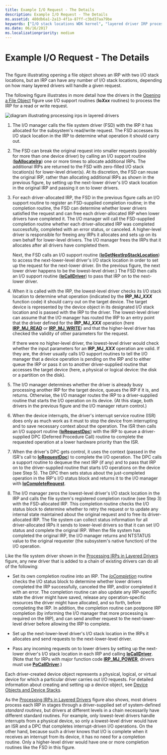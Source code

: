 ```yaml
---
title: Example I/O Request - The Details
description: Example I/O Request - The Details
ms.assetid: 480db6a1-2a13-4f1a-87ff-c3bd37aa79be
keywords: ["I/O stack locations WDK kernel", "layered driver IRP processing WDK kernel", "stack locations WDK kernel"]
ms.date: 06/16/2017
ms.localizationpriority: medium
---
```


# Example I/O Request - The Details


## <a href="" id="ddk-example-i-o-request---the-details-kg"></a>


The figure illustrating opening a file object shows an IRP with two I/O stack locations, but an IRP can have any number of I/O stack locations, depending on how many layered drivers will handle a given request.

The following figure illustrates in more detail how the drivers in the [Opening a File Object](example-i-o-request---an-overview.md) figure use I/O support routines (**Io*Xxx*** routines) to process the IRP for a read or write request.

![diagram illustrating processing irps in layered drivers](images/2girpeg.png)

1. The I/O manager calls the file system driver (FSD) with the IRP it has allocated for the subsystem's read/write request. The FSD accesses its I/O stack location in the IRP to determine what operation it should carry out.

2. The FSD can break the original request into smaller requests (possibly for more than one device driver) by calling an I/O support routine ([**IoAllocateIrp**](https://docs.microsoft.com/windows-hardware/drivers/ddi/content/wdm/nf-wdm-ioallocateirp)) one or more times to allocate additional IRPs. The additional IRPs are returned to the FSD with zero-filled I/O stack location(s) for lower-level driver(s). At its discretion, the FSD can reuse the original IRP, rather than allocating additional IRPs as shown in the previous figure, by setting up the next-lower driver's I/O stack location in the original IRP and passing it on to lower drivers.

3. For each driver-allocated IRP, the FSD in the previous figure calls an I/O support routine to register an FSD-supplied completion routine; in the completion routine, the FSD can determine whether lower drivers satisfied the request and can free each driver-allocated IRP when lower drivers have completed it. The I/O manager will call the FSD-supplied completion routine whether each driver-allocated IRP was completed successfully, completed with an error status, or canceled. A higher-level driver is responsible for freeing any IRPs it allocates and sets up on its own behalf for lower-level drivers. The I/O manager frees the IRPs that it allocates after all drivers have completed them.

   Next, the FSD calls an I/O support routine ([**IoGetNextIrpStackLocation**](https://docs.microsoft.com/windows-hardware/drivers/ddi/content/wdm/nf-wdm-iogetnextirpstacklocation)) to access the next-lower-level driver's I/O stack location in order to set up the request for the next-lower driver. (In the previous figure, the next lower driver happens to be the lowest-level driver.) The FSD then calls an I/O support routine ([**IoCallDriver**](https://docs.microsoft.com/windows-hardware/drivers/ddi/content/wdm/nf-wdm-iocalldriver)) to pass that IRP on to the next-lower driver.

4. When it is called with the IRP, the lowest-level driver checks its I/O stack location to determine what operation (indicated by the **IRP\_MJ\_*XXX*** function code) it should carry out on the target device. The target device is represented by the device object in its designated I/O stack location and is passed with the IRP to the driver. The lowest-level driver can assume that the I/O manager has routed the IRP to an entry point that the driver defined for the **IRP\_MJ\_*XXX*** operation (here [**IRP\_MJ\_READ**](https://docs.microsoft.com/windows-hardware/drivers/kernel/irp-mj-read) or [**IRP\_MJ\_WRITE**](https://docs.microsoft.com/windows-hardware/drivers/kernel/irp-mj-write)) and that the higher-level driver has checked the validity of other parameters for the request.

   If there were no higher-level driver, the lowest-level driver would check whether the input parameters for an **IRP\_MJ\_*XXX*** operation are valid. If they are, the driver usually calls I/O support routines to tell the I/O manager that a device operation is pending on the IRP and to either queue the IRP or pass it on to another driver-supplied routine that accesses the target device (here, a physical or logical device: the disk or a partition on the disk).

5. The I/O manager determines whether the driver is already busy processing another IRP for the target device, queues the IRP if it is, and returns. Otherwise, the I/O manager routes the IRP to a driver-supplied routine that starts the I/O operation on its device. (At this stage, both drivers in the previous figure and the I/O manager return control.)

6. When the device interrupts, the driver's interrupt service routine (ISR) does only as much work as it must to stop the device from interrupting and to save necessary context about the operation. The ISR then calls an I/O support routine ([**IoRequestDpc**](https://docs.microsoft.com/windows-hardware/drivers/ddi/content/wdm/nf-wdm-iorequestdpc)) with the IRP to queue a driver-supplied DPC (Deferred Procedure Call) routine to complete the requested operation at a lower hardware priority than the ISR.

7. When the driver's DPC gets control, it uses the context (passed in the ISR's call to [**IoRequestDpc**](https://docs.microsoft.com/windows-hardware/drivers/ddi/content/wdm/nf-wdm-iorequestdpc)) to complete the I/O operation. The DPC calls a support routine to dequeue the next IRP (if any) and to pass that IRP on to the driver-supplied routine that starts I/O operations on the device (see Step 5). The DPC then sets status about the just-completed operation in the IRP's I/O status block and returns it to the I/O manager with [**IoCompleteRequest**](https://docs.microsoft.com/windows-hardware/drivers/ddi/content/wdm/nf-wdm-iocompleterequest).

8. The I/O manager zeros the lowest-level driver's I/O stack location in the IRP and calls the file system's registered completion routine (see Step 3) with the FSD-allocated IRP. This completion routine checks the I/O status block to determine whether to retry the request or to update any internal state maintained about the original request and to free its driver-allocated IRP. The file system can collect status information for all driver-allocated IRPs it sends to lower-level drivers so that it can set I/O status and complete the original IRP. When the file system has completed the original IRP, the I/O manager returns and NTSTATUS value to the original requester (the subsystem's native function) of the I/O operation.

Like the file system driver shown in the [Processing IRPs in Layered Drivers](#ddk-example-i-o-request---the-details-kg) figure, any new driver that is added to a chain of existing drivers can do all of the following:

-   Set its own completion routine into an IRP. The [*IoCompletion*](https://docs.microsoft.com/windows-hardware/drivers/ddi/content/wdm/nc-wdm-io_completion_routine) routine checks the I/O status block to determine whether lower drivers completed the IRP successfully, canceled the IRP, and/or completed it with an error. The completion routine can also update any IRP-specific state the driver might have saved, release any operation-specific resources the driver might have allocated, and so forth, before completing the IRP. In addition, the completion routine can postpone IRP completion (by informing the I/O manager that more processing is required on the IRP), and can send another request to the next-lower-level driver before allowing the IRP to complete.

-   Set up the next-lower-level driver's I/O stack location in the IRPs it allocates and send requests to the next-lower-level driver.

-   Pass any incoming requests on to lower drivers by setting up the next-lower driver's I/O stack location in each IRP and calling [**IoCallDriver**](https://docs.microsoft.com/windows-hardware/drivers/ddi/content/wdm/nf-wdm-iocalldriver). (Note that for IRPs with major function code [**IRP\_MJ\_POWER**](https://docs.microsoft.com/windows-hardware/drivers/kernel/irp-mj-power), drivers must use [**PoCallDriver**](https://docs.microsoft.com/windows-hardware/drivers/ddi/content/ntifs/nf-ntifs-pocalldriver).)

Each driver-created device object represents a physical, logical, or virtual device for which a particular driver carries out I/O requests. For detailed information about creating and setting up a device object, see [Device Objects and Device Stacks](device-objects-and-device-stacks.md).

As the [Processing IRPs in Layered Drivers](#ddk-example-i-o-request---the-details-kg) figure also shows, most drivers process each IRP in stages through a driver-supplied set of system-defined *standard routines*, but drivers at different levels in a chain necessarily have different standard routines. For example, only lowest-level drivers handle interrupts from a physical device, so only a lowest-level driver would have an ISR and a DPC that completes interrupt-driven I/O operations. On the other hand, because such a driver knows that I/O is complete when it receives an interrupt from its device, it has no need for a completion routine. Only a higher-level driver would have one or more completion routines like the FSD in this figure.

 

 




